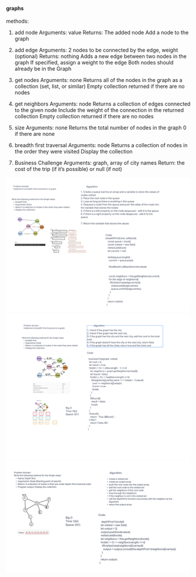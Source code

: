 #### graphs

methods:

1. add node
Arguments: value
Returns: The added node
Add a node to the graph

2. add edge
Arguments: 2 nodes to be connected by the edge, weight (optional)
Returns: nothing
Adds a new edge between two nodes in the graph
If specified, assign a weight to the edge
Both nodes should already be in the Graph

3. get nodes
Arguments: none
Returns all of the nodes in the graph as a collection (set, list, or similar)
Empty collection returned if there are no nodes

4. get neighbors
Arguments: node
Returns a collection of edges connected to the given node
Include the weight of the connection in the returned collection
Empty collection returned if there are no nodes

5. size
Arguments: none
Returns the total number of nodes in the graph
0 if there are none

6. breadth first traversal
Arguments: node
Returns a collection of nodes in the order they were visited
Display the collection

7. Business Challenge
Arguments: graph, array of city names
Return: the cost of the trip (if it’s possible) or null (if not)

![Whiteboard](./assets/whiteboarding.png)
![Whiteboard](./assets/code37.png)
![Whiteboard](./assets/code38.png)


